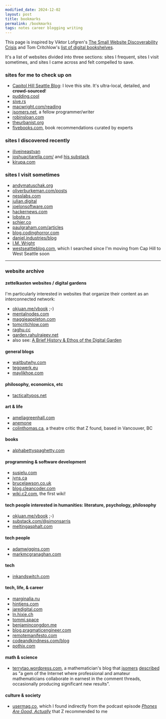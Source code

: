 ```yaml
---
modified_date: 2024-12-02
layout: post
title: bookmarks
permalink: /bookmarks
tags: notes career blogging writing
---
```


This page is inspired by Viktor Lofgren's [The Small Website Discoverability Crisis](https://www.marginalia.nu/log/19-website-discoverability-crisis/) and Tom Critchlow's [list of digital bookshelves](https://tomcritchlow.com/wiki/books/bookshelves/).
<!--more-->
It's a list of websites divided into three sections: sites I frequent, sites I visit sometimes, and sites I came across and felt compelled to save.

### sites for me to check up on
- [Capitol Hill Seattle Blog](https://www.capitolhillseattle.com/): I love this site. It's ultra-local, detailed, and **crowd-sourced**!
- [pudding.cool](https://pudding.cool)
- [sive.rs](https://sive.rs/)
- [macwright.com/reading](https://macwright.com/reading/)
- [jsomers.net](https://jsomers.net/), a fellow programmer/writer
- [robinsloan.com](https://www.robinsloan.com/)
- [theurbanist.org](https://www.theurbanist.org/)
- [fivebooks.com](https://fivebooks.com/), book recommendations curated by experts

### sites I discovered recently
- [iliveineastvan](https://iliveineastvan.com/)
- [joshuacitarella.com/](http://joshuacitarella.com/index.html) and [his substack](https://joshuacitarella.substack.com/)
- [kirupa.com](https://www.kirupa.com/)

### sites I visit sometimes
- [andymatuschak.org](https://andymatuschak.org/)
- [oliverburkeman.com/posts](https://www.oliverburkeman.com/posts)
- [nesslabs.com](https://nesslabs.com/best)
- [julian.digital](https://julian.digital/)
- [joelonsoftware.com](https://www.joelonsoftware.com/)
- [hackernews.com](https://hackernews.com/)
- [lobste.rs](https://lobste.rs/)
- [schier.co](https://schier.co/blog)
- [paulgraham.com/articles](http://www.paulgraham.com/articles.html)
- [blog.codinghorror.com](https://blog.codinghorror.com)
- [daniel.industries/blog](https://www.daniel.industries/blog/)
- [I.M. Wright](https://imwrightshardcode.com/)
- [westseattleblog.com](https://westseattleblog.com/), which I searched since I'm moving from Cap Hill to West Seattle soon

---

### website archive
#### zettelkasten websites / digital gardens
I'm particularly interested in websites that organize their content as an interconnected network:
- [okjuan.me/vbook](https://okjuan.me/vbook) ;-)
- [mentalnodes.com](https://www.mentalnodes.com/)
- [maggieappleton.com](https://maggieappleton.com)
- [tomcritchlow.com](https://tomcritchlow.com/)
- [raghu.cc](https://raghu.cc/)
- [garden.rahulrajeev.net](https://garden.rahulrajeev.net/starts-here)
- also see: [A Brief History & Ethos of the Digital Garden](https://maggieappleton.com/garden-history)

#### general blogs
- [waitbutwhy.com](https://waitbutwhy.com/)
- [tegowerk.eu](https://tegowerk.eu/)
- [maylikhoe.com](https://maylikhoe.com/)

#### philosophy, economics, etc
- [tacticaltypos.net](https://tacticaltypos.net/)

#### art & life
- [ameliagreenhall.com](https://ameliagreenhall.com/blog)
- [anemone](https://anemone.substack.com/)
- [colinthomas.ca](https://colinthomas.ca/), a theatre critic that Z found, based in Vancouver, BC

#### books
- [alphabettyspaghetty.com](https://alphabettyspaghetty.com/category/books-literature/book-reviews/)

#### programming & software development
- [susielu.com](https://www.susielu.com/)
- [jvns.ca](https://jvns.ca/)
- [brucelawson.co.uk](https://brucelawson.co.uk/)
- [blog.cleancoder.com](https://blog.cleancoder.com/)
- [wiki.c2.com](https://wiki.c2.com/), the first wiki!

#### tech people interested in humanities: literature, psychology, philosophy
- [okjuan.me/vbook](https://okjuan.me/vbook) ;-)
- [substack.com/@simonsarris](https://substack.com/@simonsarris)
- [meltingasphalt.com](https://meltingasphalt.com/)

#### tech people
- [adamwiggins.com](https://adamwiggins.com/making-computers-better/)
- [markmcgranaghan.com](https://markmcgranaghan.com/)

#### tech
- [inkandswitch.com](https://www.inkandswitch.com/)

#### tech, life, & career
- [marginalia.nu](https://www.marginalia.nu/)
- [hintjens.com](http://hintjens.com/)
- [jaredigital.com](https://www.jaredigital.com/archive)
- [ln.hixie.ch](https://ln.hixie.ch/)
- [tommi.space](https://tommi.space/home/)
- [benjamincongdon.me](https://benjamincongdon.me/blog)
- [blog.pragmaticengineer.com](https://blog.pragmaticengineer.com/)
- [remotemanifesto.com](https://remotemanifesto.com/)
- [codeandkindness.com/blog](https://codeandkindness.com/blog/)
- [pothix.com](https://pothix.com/)

#### math & science
- [terrytao.wordpress.com](https://terrytao.wordpress.com), a mathematician's blog that [jsomers](https://jsomers.net/) [described](https://observablehq.com/@jsomers/we-need-more-tiny-knowledge-projects-heres-one) as "a gem of the Internet where professional and amateur mathematicians collaborate in earnest in the comment threads, occasionally producing significant new results".

#### culture & society
- [usermag.co](https://www.usermag.co/), which I found indirectly from the podcast episode [_Phones Are Good, Actually_](https://open.spotify.com/episode/3tjoMlAMzqOqCd7nYikVsb?si=73bcda8908d44e1a) that Z recommended to me
